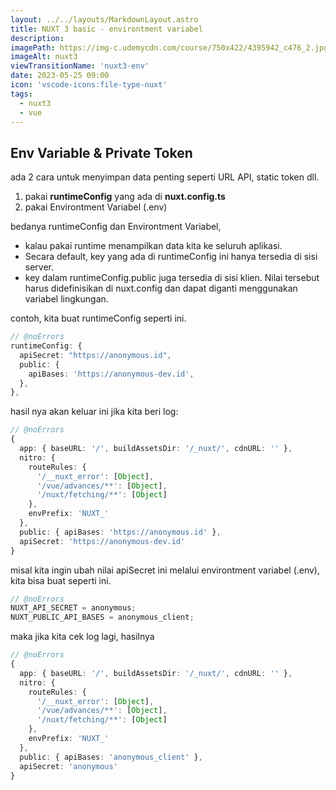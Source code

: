 ```yaml
---
layout: ../../layouts/MarkdownLayout.astro
title: NUXT 3 basic - environtment variabel
description:
imagePath: https://img-c.udemycdn.com/course/750x422/4395942_c476_2.jpg
imageAlt: nuxt3
viewTransitionName: 'nuxt3-env'
date: 2023-05-25 09:00
icon: 'vscode-icons:file-type-nuxt'
tags:
  - nuxt3
  - vue
---
```


## Env Variable & Private Token

ada 2 cara untuk menyimpan data penting seperti URL API, static token dll.

1. pakai **runtimeConfig** yang ada di **nuxt.config.ts**
2. pakai Environtment Variabel (.env)

bedanya runtimeConfig dan Environtment Variabel,

- kalau pakai runtime menampilkan data kita ke seluruh aplikasi.
- Secara default, key yang ada di runtimeConfig ini hanya tersedia di sisi server.
- key dalam runtimeConfig.public juga tersedia di sisi klien. Nilai tersebut harus didefinisikan di nuxt.config dan dapat diganti menggunakan variabel lingkungan.

contoh, kita buat runtimeConfig seperti ini.

```ts
// @noErrors
runtimeConfig: {
  apiSecret: "https://anonymous.id",
  public: {
    apiBases: 'https://anonymous-dev.id',
  },
},
```

hasil nya akan keluar ini jika kita beri log:

```ts
// @noErrors
{
  app: { baseURL: '/', buildAssetsDir: '/_nuxt/', cdnURL: '' },
  nitro: {
    routeRules: {
      '/__nuxt_error': [Object],
      '/vue/advances/**': [Object],
      '/nuxt/fetching/**': [Object]
    },
    envPrefix: 'NUXT_'
  },
  public: { apiBases: 'https://anonymous.id' },
  apiSecret: 'https://anonymous-dev.id'
}
```

misal kita ingin ubah nilai apiSecret ini melalui environtment variabel (.env), kita bisa buat seperti ini.

```ts
// @noErrors
NUXT_API_SECRET = anonymous;
NUXT_PUBLIC_API_BASES = anonymous_client;
```

maka jika kita cek log lagi, hasilnya

```ts
// @noErrors
{
  app: { baseURL: '/', buildAssetsDir: '/_nuxt/', cdnURL: '' },
  nitro: {
    routeRules: {
      '/__nuxt_error': [Object],
      '/vue/advances/**': [Object],
      '/nuxt/fetching/**': [Object]
    },
    envPrefix: 'NUXT_'
  },
  public: { apiBases: 'anonymous_client' },
  apiSecret: 'anonymous'
}
```
